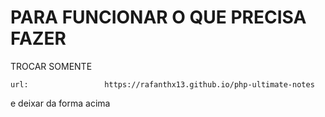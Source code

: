 # PARA FUNCIONAR O QUE PRECISA FAZER

TROCAR SOMENTE

`url:                 https://rafanthx13.github.io/php-ultimate-notes`

e deixar da forma acima

